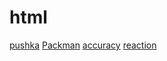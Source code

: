 # html
[pushka](https://htmlpreview.github.io/?https://github.com/iazadorin/html/blob/main/pushka/pushka.html)
[Packman](https://htmlpreview.github.io/?https://github.com/iazadorin/html/blob/main/packman/packman.html)
[accuracy](https://htmlpreview.github.io/?https://github.com/iazadorin/html/blob/main/accuracy/test%202.html)
[reaction](https://htmlpreview.github.io/?https://github.com/iazadorin/html/blob/main/reaction/test.html)
